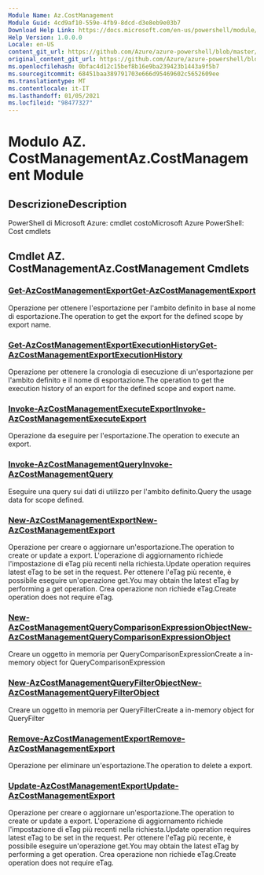 ```yaml
---
Module Name: Az.CostManagement
Module Guid: 4cd9af10-559e-4fb9-8dcd-d3e8eb9e03b7
Download Help Link: https://docs.microsoft.com/en-us/powershell/module/az.costmanagement
Help Version: 1.0.0.0
Locale: en-US
content_git_url: https://github.com/Azure/azure-powershell/blob/master/src/CostManagement/help/Az.CostManagement.md
original_content_git_url: https://github.com/Azure/azure-powershell/blob/master/src/CostManagement/help/Az.CostManagement.md
ms.openlocfilehash: 0bfac4d12c15bef8b16e9ba239423b1443a9f5b7
ms.sourcegitcommit: 68451baa389791703e666d95469602c5652609ee
ms.translationtype: MT
ms.contentlocale: it-IT
ms.lasthandoff: 01/05/2021
ms.locfileid: "98477327"
---
```

# <span data-ttu-id="423c1-101">Modulo AZ. CostManagement</span><span class="sxs-lookup"><span data-stu-id="423c1-101">Az.CostManagement Module</span></span>
## <span data-ttu-id="423c1-102">Descrizione</span><span class="sxs-lookup"><span data-stu-id="423c1-102">Description</span></span>
<span data-ttu-id="423c1-103">PowerShell di Microsoft Azure: cmdlet costo</span><span class="sxs-lookup"><span data-stu-id="423c1-103">Microsoft Azure PowerShell: Cost cmdlets</span></span>

## <span data-ttu-id="423c1-104">Cmdlet AZ. CostManagement</span><span class="sxs-lookup"><span data-stu-id="423c1-104">Az.CostManagement Cmdlets</span></span>
### [<span data-ttu-id="423c1-105">Get-AzCostManagementExport</span><span class="sxs-lookup"><span data-stu-id="423c1-105">Get-AzCostManagementExport</span></span>](Get-AzCostManagementExport.md)
<span data-ttu-id="423c1-106">Operazione per ottenere l'esportazione per l'ambito definito in base al nome di esportazione.</span><span class="sxs-lookup"><span data-stu-id="423c1-106">The operation to get the export for the defined scope by export name.</span></span>

### [<span data-ttu-id="423c1-107">Get-AzCostManagementExportExecutionHistory</span><span class="sxs-lookup"><span data-stu-id="423c1-107">Get-AzCostManagementExportExecutionHistory</span></span>](Get-AzCostManagementExportExecutionHistory.md)
<span data-ttu-id="423c1-108">Operazione per ottenere la cronologia di esecuzione di un'esportazione per l'ambito definito e il nome di esportazione.</span><span class="sxs-lookup"><span data-stu-id="423c1-108">The operation to get the execution history of an export for the defined scope and export name.</span></span>

### [<span data-ttu-id="423c1-109">Invoke-AzCostManagementExecuteExport</span><span class="sxs-lookup"><span data-stu-id="423c1-109">Invoke-AzCostManagementExecuteExport</span></span>](Invoke-AzCostManagementExecuteExport.md)
<span data-ttu-id="423c1-110">Operazione da eseguire per l'esportazione.</span><span class="sxs-lookup"><span data-stu-id="423c1-110">The operation to execute an export.</span></span>

### [<span data-ttu-id="423c1-111">Invoke-AzCostManagementQuery</span><span class="sxs-lookup"><span data-stu-id="423c1-111">Invoke-AzCostManagementQuery</span></span>](Invoke-AzCostManagementQuery.md)
<span data-ttu-id="423c1-112">Eseguire una query sui dati di utilizzo per l'ambito definito.</span><span class="sxs-lookup"><span data-stu-id="423c1-112">Query the usage data for scope defined.</span></span>

### [<span data-ttu-id="423c1-113">New-AzCostManagementExport</span><span class="sxs-lookup"><span data-stu-id="423c1-113">New-AzCostManagementExport</span></span>](New-AzCostManagementExport.md)
<span data-ttu-id="423c1-114">Operazione per creare o aggiornare un'esportazione.</span><span class="sxs-lookup"><span data-stu-id="423c1-114">The operation to create or update a export.</span></span>
<span data-ttu-id="423c1-115">L'operazione di aggiornamento richiede l'impostazione di eTag più recenti nella richiesta.</span><span class="sxs-lookup"><span data-stu-id="423c1-115">Update operation requires latest eTag to be set in the request.</span></span>
<span data-ttu-id="423c1-116">Per ottenere l'eTag più recente, è possibile eseguire un'operazione get.</span><span class="sxs-lookup"><span data-stu-id="423c1-116">You may obtain the latest eTag by performing a get operation.</span></span>
<span data-ttu-id="423c1-117">Crea operazione non richiede eTag.</span><span class="sxs-lookup"><span data-stu-id="423c1-117">Create operation does not require eTag.</span></span>

### [<span data-ttu-id="423c1-118">New-AzCostManagementQueryComparisonExpressionObject</span><span class="sxs-lookup"><span data-stu-id="423c1-118">New-AzCostManagementQueryComparisonExpressionObject</span></span>](New-AzCostManagementQueryComparisonExpressionObject.md)
<span data-ttu-id="423c1-119">Creare un oggetto in memoria per QueryComparisonExpression</span><span class="sxs-lookup"><span data-stu-id="423c1-119">Create a in-memory object for QueryComparisonExpression</span></span>

### [<span data-ttu-id="423c1-120">New-AzCostManagementQueryFilterObject</span><span class="sxs-lookup"><span data-stu-id="423c1-120">New-AzCostManagementQueryFilterObject</span></span>](New-AzCostManagementQueryFilterObject.md)
<span data-ttu-id="423c1-121">Creare un oggetto in memoria per QueryFilter</span><span class="sxs-lookup"><span data-stu-id="423c1-121">Create a in-memory object for QueryFilter</span></span>

### [<span data-ttu-id="423c1-122">Remove-AzCostManagementExport</span><span class="sxs-lookup"><span data-stu-id="423c1-122">Remove-AzCostManagementExport</span></span>](Remove-AzCostManagementExport.md)
<span data-ttu-id="423c1-123">Operazione per eliminare un'esportazione.</span><span class="sxs-lookup"><span data-stu-id="423c1-123">The operation to delete a export.</span></span>

### [<span data-ttu-id="423c1-124">Update-AzCostManagementExport</span><span class="sxs-lookup"><span data-stu-id="423c1-124">Update-AzCostManagementExport</span></span>](Update-AzCostManagementExport.md)
<span data-ttu-id="423c1-125">Operazione per creare o aggiornare un'esportazione.</span><span class="sxs-lookup"><span data-stu-id="423c1-125">The operation to create or update a export.</span></span>
<span data-ttu-id="423c1-126">L'operazione di aggiornamento richiede l'impostazione di eTag più recenti nella richiesta.</span><span class="sxs-lookup"><span data-stu-id="423c1-126">Update operation requires latest eTag to be set in the request.</span></span>
<span data-ttu-id="423c1-127">Per ottenere l'eTag più recente, è possibile eseguire un'operazione get.</span><span class="sxs-lookup"><span data-stu-id="423c1-127">You may obtain the latest eTag by performing a get operation.</span></span>
<span data-ttu-id="423c1-128">Crea operazione non richiede eTag.</span><span class="sxs-lookup"><span data-stu-id="423c1-128">Create operation does not require eTag.</span></span>

